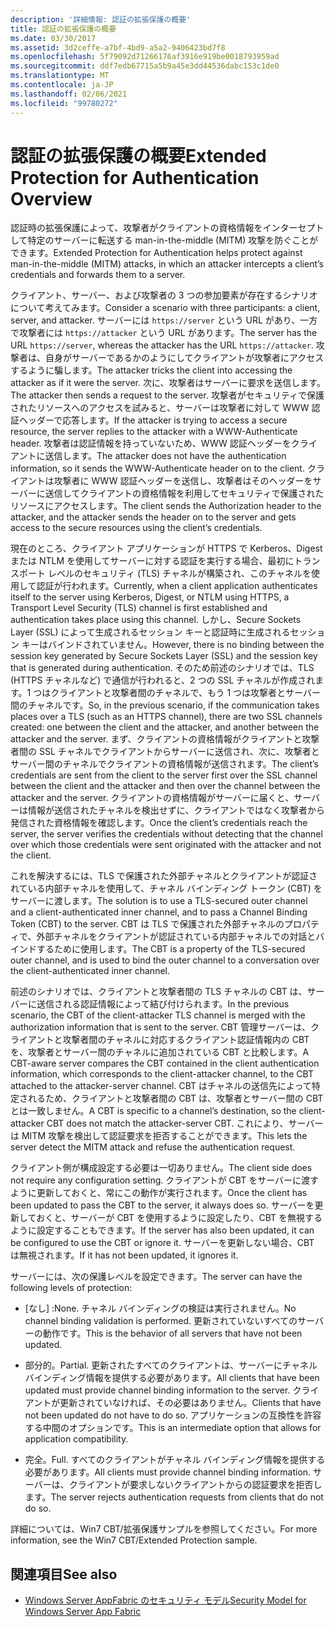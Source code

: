```yaml
---
description: '詳細情報: 認証の拡張保護の概要'
title: 認証の拡張保護の概要
ms.date: 03/30/2017
ms.assetid: 3d2ceffe-a7bf-4bd9-a5a2-9406423bd7f8
ms.openlocfilehash: 5f79092d71266176af3916e919be0018793959ad
ms.sourcegitcommit: ddf7edb67715a5b9a45e3dd44536dabc153c1de0
ms.translationtype: MT
ms.contentlocale: ja-JP
ms.lasthandoff: 02/06/2021
ms.locfileid: "99780272"
---
```

# <a name="extended-protection-for-authentication-overview"></a><span data-ttu-id="3f90b-103">認証の拡張保護の概要</span><span class="sxs-lookup"><span data-stu-id="3f90b-103">Extended Protection for Authentication Overview</span></span>

<span data-ttu-id="3f90b-104">認証時の拡張保護によって、攻撃者がクライアントの資格情報をインターセプトして特定のサーバーに転送する man-in-the-middle (MITM) 攻撃を防ぐことができます。</span><span class="sxs-lookup"><span data-stu-id="3f90b-104">Extended Protection for Authentication helps protect against man-in-the-middle (MITM) attacks, in which an attacker intercepts a client’s credentials and forwards them to a server.</span></span>  
  
 <span data-ttu-id="3f90b-105">クライアント、サーバー、および攻撃者の 3 つの参加要素が存在するシナリオについて考えてみます。</span><span class="sxs-lookup"><span data-stu-id="3f90b-105">Consider a scenario with three participants: a client, server, and attacker.</span></span> <span data-ttu-id="3f90b-106">サーバーには `https://server` という URL があり、一方で攻撃者には `https://attacker` という URL があります。</span><span class="sxs-lookup"><span data-stu-id="3f90b-106">The server has the URL `https://server`, whereas the attacker has the URL `https://attacker`.</span></span> <span data-ttu-id="3f90b-107">攻撃者は、自身がサーバーであるかのようにしてクライアントが攻撃者にアクセスするように騙します。</span><span class="sxs-lookup"><span data-stu-id="3f90b-107">The attacker tricks the client into accessing the attacker as if it were the server.</span></span> <span data-ttu-id="3f90b-108">次に、攻撃者はサーバーに要求を送信します。</span><span class="sxs-lookup"><span data-stu-id="3f90b-108">The attacker then sends a request to the server.</span></span> <span data-ttu-id="3f90b-109">攻撃者がセキュリティで保護されたリソースへのアクセスを試みると、サーバーは攻撃者に対して WWW 認証ヘッダーで応答します。</span><span class="sxs-lookup"><span data-stu-id="3f90b-109">If the attacker is trying to access a secure resource, the server replies to the attacker with a WWW-Authenticate header.</span></span> <span data-ttu-id="3f90b-110">攻撃者は認証情報を持っていないため、WWW 認証ヘッダーをクライアントに送信します。</span><span class="sxs-lookup"><span data-stu-id="3f90b-110">The attacker does not have the authentication information, so it sends the WWW-Authenticate header on to the client.</span></span> <span data-ttu-id="3f90b-111">クライアントは攻撃者に WWW 認証ヘッダーを送信し、攻撃者はそのヘッダーをサーバーに送信してクライアントの資格情報を利用してセキュリティで保護されたリソースにアクセスします。</span><span class="sxs-lookup"><span data-stu-id="3f90b-111">The client sends the Authorization header to the attacker, and the attacker sends the header on to the server and gets access to the secure resources using the client’s credentials.</span></span>  
  
 <span data-ttu-id="3f90b-112">現在のところ、クライアント アプリケーションが HTTPS で Kerberos、Digest または NTLM を使用してサーバーに対する認証を実行する場合、最初にトランスポート レベルのセキュリティ (TLS) チャネルが構築され、このチャネルを使用して認証が行われます。</span><span class="sxs-lookup"><span data-stu-id="3f90b-112">Currently, when a client application authenticates itself to the server using Kerberos, Digest, or NTLM using HTTPS, a Transport Level Security (TLS) channel is first established and authentication takes place using this channel.</span></span> <span data-ttu-id="3f90b-113">しかし、Secure Sockets Layer (SSL) によって生成されるセッション キーと認証時に生成されるセッション キーはバインドされていません。</span><span class="sxs-lookup"><span data-stu-id="3f90b-113">However, there is no binding between the session key generated by Secure Sockets Layer (SSL) and the session key that is generated during authentication.</span></span> <span data-ttu-id="3f90b-114">そのため前述のシナリオでは、TLS (HTTPS チャネルなど) で通信が行われると、2 つの SSL チャネルが作成されます。1 つはクライアントと攻撃者間のチャネルで、もう 1 つは攻撃者とサーバー間のチャネルです。</span><span class="sxs-lookup"><span data-stu-id="3f90b-114">So, in the previous scenario, if the communication takes places over a TLS (such as an HTTPS channel), there are two SSL channels created: one between the client and the attacker, and another between the attacker and the server.</span></span> <span data-ttu-id="3f90b-115">まず、クライアントの資格情報がクライアントと攻撃者間の SSL チャネルでクライアントからサーバーに送信され、次に、攻撃者とサーバー間のチャネルでクライアントの資格情報が送信されます。</span><span class="sxs-lookup"><span data-stu-id="3f90b-115">The client’s credentials are sent from the client to the server first over the SSL channel between the client and the attacker and then over the channel between the attacker and the server.</span></span> <span data-ttu-id="3f90b-116">クライアントの資格情報がサーバーに届くと、サーバーは情報が送信されたチャネルを検出せずに、クライアントではなく攻撃者から発信された資格情報を確認します。</span><span class="sxs-lookup"><span data-stu-id="3f90b-116">Once the client’s credentials reach the server, the server verifies the credentials without detecting that the channel over which those credentials were sent originated with the attacker and not the client.</span></span>  
  
 <span data-ttu-id="3f90b-117">これを解決するには、TLS で保護された外部チャネルとクライアントが認証されている内部チャネルを使用して、チャネル バインディング トークン (CBT) をサーバーに渡します。</span><span class="sxs-lookup"><span data-stu-id="3f90b-117">The solution is to use a TLS-secured outer channel and a client-authenticated inner channel, and to pass a Channel Binding Token (CBT) to the server.</span></span> <span data-ttu-id="3f90b-118">CBT は TLS で保護された外部チャネルのプロパティで、外部チャネルをクライアントが認証されている内部チャネルでの対話とバインドするために使用します。</span><span class="sxs-lookup"><span data-stu-id="3f90b-118">The CBT is a property of the TLS-secured outer channel, and is used to bind the outer channel to a conversation over the client-authenticated inner channel.</span></span>  
  
 <span data-ttu-id="3f90b-119">前述のシナリオでは、クライアントと攻撃者間の TLS チャネルの CBT は、サーバーに送信される認証情報によって結び付けられます。</span><span class="sxs-lookup"><span data-stu-id="3f90b-119">In the previous scenario, the CBT of the client-attacker TLS channel is merged with the authorization information that is sent to the server.</span></span> <span data-ttu-id="3f90b-120">CBT 管理サーバーは、クライアントと攻撃者間のチャネルに対応するクライアント認証情報内の CBT を、攻撃者とサーバー間のチャネルに追加されている CBT と比較します。</span><span class="sxs-lookup"><span data-stu-id="3f90b-120">A CBT-aware server compares the CBT contained in the client authentication information, which corresponds to the client-attacker channel, to the CBT attached to the attacker-server channel.</span></span> <span data-ttu-id="3f90b-121">CBT はチャネルの送信先によって特定されるため、クライアントと攻撃者間の CBT は、攻撃者とサーバー間の CBT とは一致しません。</span><span class="sxs-lookup"><span data-stu-id="3f90b-121">A CBT is specific to a channel’s destination, so the client-attacker CBT does not match the attacker-server CBT.</span></span> <span data-ttu-id="3f90b-122">これにより、サーバーは MITM 攻撃を検出して認証要求を拒否することができます。</span><span class="sxs-lookup"><span data-stu-id="3f90b-122">This lets the server detect the MITM attack and refuse the authentication request.</span></span>  
  
 <span data-ttu-id="3f90b-123">クライアント側が構成設定する必要は一切ありません。</span><span class="sxs-lookup"><span data-stu-id="3f90b-123">The client side does not require any configuration setting.</span></span> <span data-ttu-id="3f90b-124">クライアントが CBT をサーバーに渡すように更新しておくと、常にこの動作が実行されます。</span><span class="sxs-lookup"><span data-stu-id="3f90b-124">Once the client has been updated to pass the CBT to the server, it always does so.</span></span> <span data-ttu-id="3f90b-125">サーバーを更新しておくと、サーバーが CBT を使用するように設定したり、CBT を無視するように設定することもできます。</span><span class="sxs-lookup"><span data-stu-id="3f90b-125">If the server has also been updated, it can be configured to use the CBT or ignore it.</span></span> <span data-ttu-id="3f90b-126">サーバーを更新しない場合、CBT は無視されます。</span><span class="sxs-lookup"><span data-stu-id="3f90b-126">If it has not been updated, it ignores it.</span></span>  
  
 <span data-ttu-id="3f90b-127">サーバーには、次の保護レベルを設定できます。</span><span class="sxs-lookup"><span data-stu-id="3f90b-127">The server can have the following levels of protection:</span></span>  
  
- <span data-ttu-id="3f90b-128">[なし] :</span><span class="sxs-lookup"><span data-stu-id="3f90b-128">None.</span></span> <span data-ttu-id="3f90b-129">チャネル バインディングの検証は実行されません。</span><span class="sxs-lookup"><span data-stu-id="3f90b-129">No channel binding validation is performed.</span></span> <span data-ttu-id="3f90b-130">更新されていないすべてのサーバーの動作です。</span><span class="sxs-lookup"><span data-stu-id="3f90b-130">This is the behavior of all servers that have not been updated.</span></span>  
  
- <span data-ttu-id="3f90b-131">部分的。</span><span class="sxs-lookup"><span data-stu-id="3f90b-131">Partial.</span></span> <span data-ttu-id="3f90b-132">更新されたすべてのクライアントは、サーバーにチャネル バインディング情報を提供する必要があります。</span><span class="sxs-lookup"><span data-stu-id="3f90b-132">All clients that have been updated must provide channel binding information to the server.</span></span> <span data-ttu-id="3f90b-133">クライアントが更新されていなければ、その必要はありません。</span><span class="sxs-lookup"><span data-stu-id="3f90b-133">Clients that have not been updated do not have to do so.</span></span> <span data-ttu-id="3f90b-134">アプリケーションの互換性を許容する中間のオプションです。</span><span class="sxs-lookup"><span data-stu-id="3f90b-134">This is an intermediate option that allows for application compatibility.</span></span>  
  
- <span data-ttu-id="3f90b-135">完全。</span><span class="sxs-lookup"><span data-stu-id="3f90b-135">Full.</span></span> <span data-ttu-id="3f90b-136">すべてのクライアントがチャネル バインディング情報を提供する必要があります。</span><span class="sxs-lookup"><span data-stu-id="3f90b-136">All clients must provide channel binding information.</span></span> <span data-ttu-id="3f90b-137">サーバーは、クライアントが要求しないクライアントからの認証要求を拒否します。</span><span class="sxs-lookup"><span data-stu-id="3f90b-137">The server rejects authentication requests from clients that do not do so.</span></span>  
  
 <span data-ttu-id="3f90b-138">詳細については、Win7 CBT/拡張保護サンプルを参照してください。</span><span class="sxs-lookup"><span data-stu-id="3f90b-138">For more information, see the Win7 CBT/Extended Protection sample.</span></span>  
  
## <a name="see-also"></a><span data-ttu-id="3f90b-139">関連項目</span><span class="sxs-lookup"><span data-stu-id="3f90b-139">See also</span></span>

- <span data-ttu-id="3f90b-140">[Windows Server AppFabric のセキュリティ モデル](/previous-versions/appfabric/ee677202(v=azure.10))</span><span class="sxs-lookup"><span data-stu-id="3f90b-140">[Security Model for Windows Server App Fabric](/previous-versions/appfabric/ee677202(v=azure.10))</span></span>
